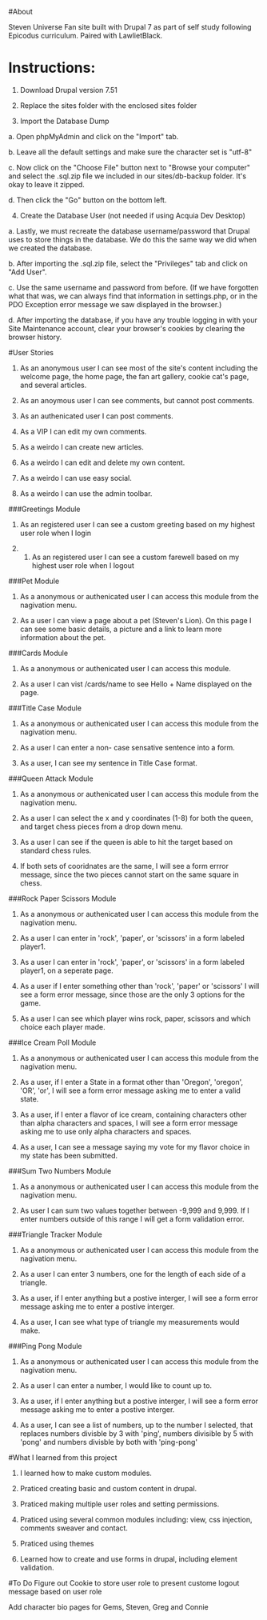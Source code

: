 #About

Steven Universe Fan site built with Drupal 7 as part of self study following Epicodus curriculum.  Paired with LawlietBlack.

# Instructions:

1. Download Drupal version 7.51

2. Replace the sites folder with the enclosed sites folder

3. Import the Database Dump

  a. Open phpMyAdmin and click on the "Import" tab.

  b. Leave all the default settings and make sure the character set is "utf-8"

  c. Now click on the "Choose File" button next to "Browse your computer" and select the .sql.zip file we included in our sites/db-backup folder. It's okay to leave it zipped.

  d. Then click the "Go" button on the bottom left.

4. Create the Database User (not needed if using Acquia Dev Desktop)

  a. Lastly, we must recreate the database username/password that Drupal uses to store things in the database. We do this the same way we did when we created the database.

  b. After importing the .sql.zip file, select the "Privileges" tab and click on "Add User".

  c. Use the same username and password from before. (If we have forgotten what that was, we can always find that information in settings.php, or in the PDO Exception error message we saw displayed in the browser.)

  d. After importing the database, if you have any trouble logging in with your Site Maintenance account, clear your browser's cookies by clearing the browser history.

#User Stories
1. As an anonymous user I can see most of the site's content including the welcome page, the home page, the fan art gallery, cookie cat's page, and several articles. 

2. As an anoymous user I can see comments, but cannot post comments. 

3. As an authenicated user I can post comments. 

7. As a VIP I can edit my own comments. 

4. As a weirdo I can create new articles. 

5. As a weirdo I can edit and delete my own content. 

6. As a weirdo I can use easy social.

7. As a weirdo I can use the admin toolbar.

###Greetings Module
 1. As an registered user I can see a custom greeting based on my highest user role when I login

 2. 1. As an registered user I can see a custom farewell based on my highest user role when I logout

###Pet Module
 1. As a anonymous or authenicated user I can access this module from the nagivation menu. 

 2. As a user I can view a page about a pet (Steven's Lion).  On this page I can see some basic details, a picture and a link to learn more information about the pet.  

###Cards Module
 1. As a anonymous or authenicated user I can access this module. 

 2. As a user I can vist /cards/name to see Hello + Name displayed on the page. 

###Title Case Module
 1. As a anonymous or authenicated user I can access this module from the nagivation menu. 

 2. As a user I can enter a non- case sensative sentence into a form. 

 3. As a user, I can see my sentence in Title Case format. 

###Queen Attack Module
 1. As a anonymous or authenicated user I can access this module from the nagivation menu. 

 2. As a user I can select the x and y coordinates (1-8) for both the queen, and target chess pieces from a drop down menu.

 3. As a user I can see if the queen is able to hit the target based on standard chess rules. 

 4. If both sets of cooridnates are the same, I will see a form errror message, since the two pieces cannot start on the same square in chess. 


###Rock Paper Scissors Module
 1. As a anonymous or authenicated user I can access this module from the nagivation menu. 

 2. As a user I can enter in 'rock', 'paper', or 'scissors' in a form labeled player1.  

 3.  As a user I can enter in 'rock', 'paper', or 'scissors' in a form labeled player1, on a seperate page.

 4. As a user if I enter something other than 'rock', 'paper' or 'scissors' I will see a form error message, since those are the only 3 options for the game. 

 5. As a user I can see which player wins rock, paper, scissors and which choice each player made. 

###Ice Cream Poll Module
1. As a anonymous or authenicated user I can access this module from the nagivation menu. 

2. As a user, if I enter a State in a format other than 'Oregon', 'oregon', 'OR', 'or', I will see a form error message asking me to enter a valid state.

3.  As a user, if I enter a flavor of ice cream, containing characters other than alpha characters and spaces, I will see a form error message asking me to use only alpha characters and spaces. 

4. As a user, I can see a message saying my vote for my flavor choice in my state has been submitted. 

###Sum Two Numbers Module
  1. As a anonymous or authenicated user I can access this module from the nagivation menu. 

  2. As user I can sum two values together between -9,999 and 9,999. If I enter numbers outside of this range I will get a form validation error. 

###Triangle Tracker Module
 1. As a anonymous or authenicated user I can access this module from the nagivation menu. 

 2. As a user I can enter 3 numbers, one for the length of each side of a triangle. 

 3. As a user, if I enter anything but a postive interger, I will see a form error message asking me to enter a postive interger. 

 4. As a user, I can see what type of triangle my measurements would make.

###Ping Pong Module
 1. As a anonymous or authenicated user I can access this module from the nagivation menu. 

 2. As a user I can enter a number, I would like to count up to. 

 3. As a user, if I enter anything but a postive interger, I will see a form error message asking me to enter a postive interger. 

 4. As a user, I can see a list of numbers, up to the number I selected, that replaces numbers divisble by 3 with 'ping', numbers divisible by 5 with 'pong' and numbers divisble by both with 'ping-pong'


#What I learned from this project
1. I learned how to make custom modules.

2. Praticed creating basic and custom content in drupal. 

3. Praticed making multiple user roles and setting permissions.  

4. Praticed using several common modules including: view, css injection, comments sweaver and contact.

5.  Praticed using themes 

6. Learned how to create and use forms in drupal, including element validation. 

#To Do
Figure out Cookie to store user role to present custome logout message based on user role

Add character bio pages for Gems, Steven, Greg and Connie

